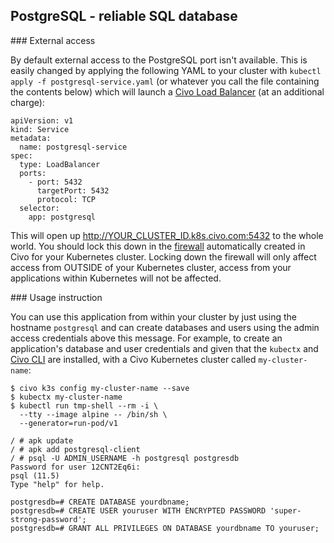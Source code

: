 ## PostgreSQL - reliable SQL database

### External access

By default external access to the PostgreSQL port isn't available. This is easily changed by applying the following YAML to your cluster with `kubectl apply -f postgresql-service.yaml` (or whatever you call the file containing the contents below) which will launch a [Civo Load Balancer](https://www.civo.com/load-balancers) (at an additional charge):

```
apiVersion: v1
kind: Service
metadata:
  name: postgresql-service
spec:
  type: LoadBalancer
  ports:
    - port: 5432
      targetPort: 5432
      protocol: TCP
  selector:
    app: postgresql
```

This will open up http://YOUR_CLUSTER_ID.k8s.civo.com:5432 to the whole world. You should lock this down in the [firewall](https://dashboard.civo.com/firewalls) automatically created in Civo for your Kubernetes cluster. Locking down the firewall will only affect access from OUTSIDE of your Kubernetes cluster, access from your applications within Kubernetes will not be affected.

### Usage instruction

You can use this application from within your cluster by just using the hostname `postgresql` and can create databases and users using the admin access credentials above this message. For example, to create an application's database and user credentials and given that the `kubectx` and [Civo CLI](https://www.civo.com/docs/overview/civo-cli) are installed, with a Civo Kubernetes cluster called `my-cluster-name`:

```
$ civo k3s config my-cluster-name --save
$ kubectx my-cluster-name
$ kubectl run tmp-shell --rm -i \
  --tty --image alpine -- /bin/sh \
  --generator=run-pod/v1

/ # apk update
/ # apk add postgresql-client
/ # psql -U ADMIN_USERNAME -h postgresql postgresdb
Password for user 12CNT2Eq6i:
psql (11.5)
Type "help" for help.

postgresdb=# CREATE DATABASE yourdbname;
postgresdb=# CREATE USER youruser WITH ENCRYPTED PASSWORD 'super-strong-password';
postgresdb=# GRANT ALL PRIVILEGES ON DATABASE yourdbname TO youruser;
```
